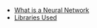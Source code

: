* [What is a Neural Network](#um-what-is-a-neural-network)
* [Libraries Used](#what-library-are-you-using)
